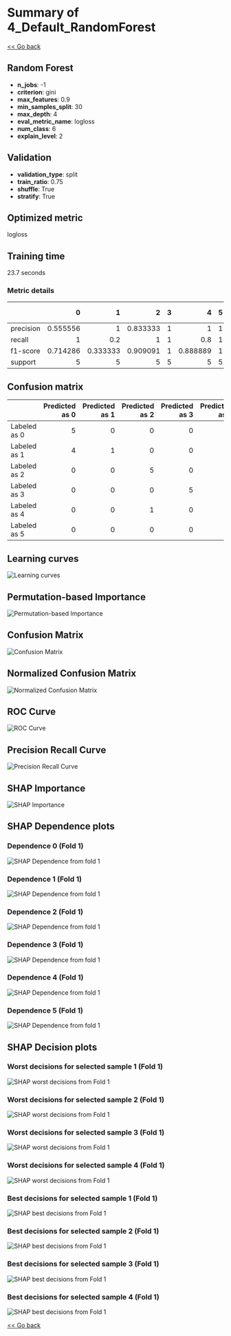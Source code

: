 # Summary of 4_Default_RandomForest

[<< Go back](../README.md)


## Random Forest
- **n_jobs**: -1
- **criterion**: gini
- **max_features**: 0.9
- **min_samples_split**: 30
- **max_depth**: 4
- **eval_metric_name**: logloss
- **num_class**: 6
- **explain_level**: 2

## Validation
 - **validation_type**: split
 - **train_ratio**: 0.75
 - **shuffle**: True
 - **stratify**: True

## Optimized metric
logloss

## Training time

23.7 seconds

### Metric details
|           |        0 |        1 |        2 |   3 |        4 |   5 |   accuracy |   macro avg |   weighted avg |   logloss |
|:----------|---------:|---------:|---------:|----:|---------:|----:|-----------:|------------:|---------------:|----------:|
| precision | 0.555556 | 1        | 0.833333 |   1 | 1        |   1 |   0.833333 |    0.898148 |       0.898148 |  0.650587 |
| recall    | 1        | 0.2      | 1        |   1 | 0.8      |   1 |   0.833333 |    0.833333 |       0.833333 |  0.650587 |
| f1-score  | 0.714286 | 0.333333 | 0.909091 |   1 | 0.888889 |   1 |   0.833333 |    0.8076   |       0.8076   |  0.650587 |
| support   | 5        | 5        | 5        |   5 | 5        |   5 |   0.833333 |   30        |      30        |  0.650587 |


## Confusion matrix
|              |   Predicted as 0 |   Predicted as 1 |   Predicted as 2 |   Predicted as 3 |   Predicted as 4 |   Predicted as 5 |
|:-------------|-----------------:|-----------------:|-----------------:|-----------------:|-----------------:|-----------------:|
| Labeled as 0 |                5 |                0 |                0 |                0 |                0 |                0 |
| Labeled as 1 |                4 |                1 |                0 |                0 |                0 |                0 |
| Labeled as 2 |                0 |                0 |                5 |                0 |                0 |                0 |
| Labeled as 3 |                0 |                0 |                0 |                5 |                0 |                0 |
| Labeled as 4 |                0 |                0 |                1 |                0 |                4 |                0 |
| Labeled as 5 |                0 |                0 |                0 |                0 |                0 |                5 |

## Learning curves
![Learning curves](learning_curves.png)

## Permutation-based Importance
![Permutation-based Importance](permutation_importance.png)
## Confusion Matrix

![Confusion Matrix](confusion_matrix.png)


## Normalized Confusion Matrix

![Normalized Confusion Matrix](confusion_matrix_normalized.png)


## ROC Curve

![ROC Curve](roc_curve.png)


## Precision Recall Curve

![Precision Recall Curve](precision_recall_curve.png)



## SHAP Importance
![SHAP Importance](shap_importance.png)

## SHAP Dependence plots

### Dependence 0 (Fold 1)
![SHAP Dependence from fold 1](learner_fold_0_shap_dependence_class_0.png)
### Dependence 1 (Fold 1)
![SHAP Dependence from fold 1](learner_fold_0_shap_dependence_class_1.png)
### Dependence 2 (Fold 1)
![SHAP Dependence from fold 1](learner_fold_0_shap_dependence_class_2.png)
### Dependence 3 (Fold 1)
![SHAP Dependence from fold 1](learner_fold_0_shap_dependence_class_3.png)
### Dependence 4 (Fold 1)
![SHAP Dependence from fold 1](learner_fold_0_shap_dependence_class_4.png)
### Dependence 5 (Fold 1)
![SHAP Dependence from fold 1](learner_fold_0_shap_dependence_class_5.png)

## SHAP Decision plots

### Worst decisions for selected sample 1 (Fold 1)
![SHAP worst decisions from Fold 1](learner_fold_0_sample_0_worst_decisions.png)
### Worst decisions for selected sample 2 (Fold 1)
![SHAP worst decisions from Fold 1](learner_fold_0_sample_1_worst_decisions.png)
### Worst decisions for selected sample 3 (Fold 1)
![SHAP worst decisions from Fold 1](learner_fold_0_sample_2_worst_decisions.png)
### Worst decisions for selected sample 4 (Fold 1)
![SHAP worst decisions from Fold 1](learner_fold_0_sample_3_worst_decisions.png)
### Best decisions for selected sample 1 (Fold 1)
![SHAP best decisions from Fold 1](learner_fold_0_sample_0_best_decisions.png)
### Best decisions for selected sample 2 (Fold 1)
![SHAP best decisions from Fold 1](learner_fold_0_sample_1_best_decisions.png)
### Best decisions for selected sample 3 (Fold 1)
![SHAP best decisions from Fold 1](learner_fold_0_sample_2_best_decisions.png)
### Best decisions for selected sample 4 (Fold 1)
![SHAP best decisions from Fold 1](learner_fold_0_sample_3_best_decisions.png)

[<< Go back](../README.md)
